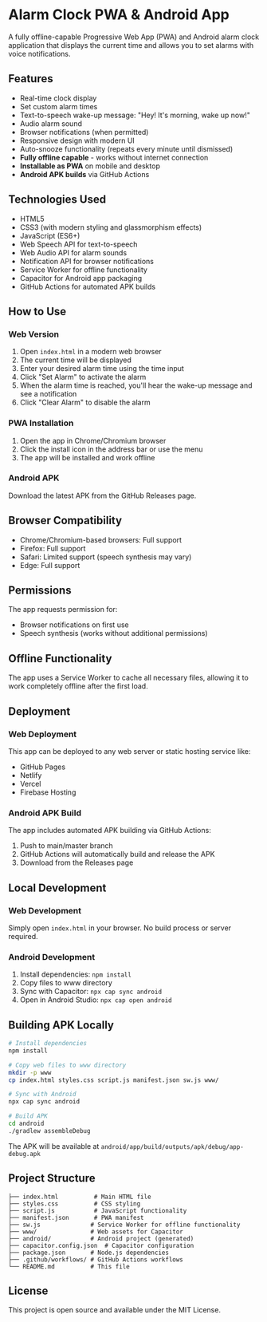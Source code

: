# Alarm Clock PWA & Android App

A fully offline-capable Progressive Web App (PWA) and Android alarm clock application that displays the current time and allows you to set alarms with voice notifications.

## Features

- Real-time clock display
- Set custom alarm times
- Text-to-speech wake-up message: "Hey! It's morning, wake up now!"
- Audio alarm sound
- Browser notifications (when permitted)
- Responsive design with modern UI
- Auto-snooze functionality (repeats every minute until dismissed)
- **Fully offline capable** - works without internet connection
- **Installable as PWA** on mobile and desktop
- **Android APK builds** via GitHub Actions

## Technologies Used

- HTML5
- CSS3 (with modern styling and glassmorphism effects)
- JavaScript (ES6+)
- Web Speech API for text-to-speech
- Web Audio API for alarm sounds
- Notification API for browser notifications
- Service Worker for offline functionality
- Capacitor for Android app packaging
- GitHub Actions for automated APK builds

## How to Use

### Web Version
1. Open `index.html` in a modern web browser
2. The current time will be displayed
3. Enter your desired alarm time using the time input
4. Click "Set Alarm" to activate the alarm
5. When the alarm time is reached, you'll hear the wake-up message and see a notification
6. Click "Clear Alarm" to disable the alarm

### PWA Installation
1. Open the app in Chrome/Chromium browser
2. Click the install icon in the address bar or use the menu
3. The app will be installed and work offline

### Android APK
Download the latest APK from the GitHub Releases page.

## Browser Compatibility

- Chrome/Chromium-based browsers: Full support
- Firefox: Full support
- Safari: Limited support (speech synthesis may vary)
- Edge: Full support

## Permissions

The app requests permission for:
- Browser notifications on first use
- Speech synthesis (works without additional permissions)

## Offline Functionality

The app uses a Service Worker to cache all necessary files, allowing it to work completely offline after the first load.

## Deployment

### Web Deployment
This app can be deployed to any web server or static hosting service like:
- GitHub Pages
- Netlify
- Vercel
- Firebase Hosting

### Android APK Build
The app includes automated APK building via GitHub Actions:
1. Push to main/master branch
2. GitHub Actions will automatically build and release the APK
3. Download from the Releases page

## Local Development

### Web Development
Simply open `index.html` in your browser. No build process or server required.

### Android Development
1. Install dependencies: `npm install`
2. Copy files to www directory
3. Sync with Capacitor: `npx cap sync android`
4. Open in Android Studio: `npx cap open android`

## Building APK Locally

```bash
# Install dependencies
npm install

# Copy web files to www directory
mkdir -p www
cp index.html styles.css script.js manifest.json sw.js www/

# Sync with Android
npx cap sync android

# Build APK
cd android
./gradlew assembleDebug
```

The APK will be available at `android/app/build/outputs/apk/debug/app-debug.apk`

## Project Structure

```
├── index.html          # Main HTML file
├── styles.css          # CSS styling
├── script.js           # JavaScript functionality
├── manifest.json       # PWA manifest
├── sw.js              # Service Worker for offline functionality
├── www/               # Web assets for Capacitor
├── android/           # Android project (generated)
├── capacitor.config.json  # Capacitor configuration
├── package.json       # Node.js dependencies
├── .github/workflows/ # GitHub Actions workflows
└── README.md          # This file
```

## License

This project is open source and available under the MIT License.